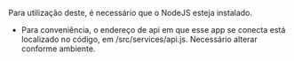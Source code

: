 Para utilização deste, é necessário que o NodeJS esteja instalado.

* Para conveniência, o endereço de api em que esse app se conecta está localizado no código, em /src/services/api.js. Necessário alterar conforme ambiente.
